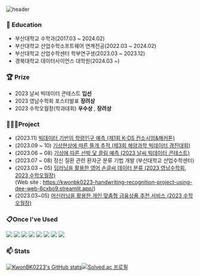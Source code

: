 <div>
  
  ![header](https://capsule-render.vercel.app/api?type=cylinder&color=000000&height=100&section=header&text=Welcome!&fontColor=ffffff&fontSize=50&animation=fadeIn&fontAlignY=55)

### :school: Education
- 부산대학교 수학과(2017.03 ~ 2024.02)<br>
- 부산대학교 산업수학소프트웨어 연계전공(2022.03 ~ 2024.02)<br>
- 부산대학교 산업수학센터 학부연구생(2023.03 ~ 2023.12)<br>
- 경북대학교 데이터사이언스 대학원(2024.03 ~)<br>

### :trophy: Prize
- 2023 날씨 빅데이터 콘테스트 **입선**<br>
- 2023 영남수학회 포스터발표 **장려상**
- 2023 수학오월장(학과대회) **우수상** , **장려상**
### 👨🏻‍💻Project
- (2023.11) [빅데이터 기반의 학령인구 예측 (제1회 K-DS 컨소시엄&해커톤)](https://github.com/KwonBK0223/KDS_Hackathon_2023/tree/main)
- (2023.09 ~ 10) [기상현상에 따른 뜰개 추적 (제3회 해양과학 빅데이터 경진대회)](https://github.com/KwonBK0223/SEALAB_2023)
- (2023.06 ~ 08) [기상에 따른 선박 닻 끌림 예측 (2023 날씨 빅데이터 콘테스트)](https://github.com/KwonBK0223/Weather_Bigdata_Contest)
- (2023.07 ~ 08) 정신 질환 관련 환자군 분류 기법 개발 (부산대학교 산업수학센터)
- (2023.03 ~ 05) [딥러닝을 활용한 영어 손글씨 데이터 분류 (2023 영남수학회, 2023 수학오월장)](https://github.com/KwonBK0223/Handwriting_recognition_project_using_deep_learning)<br>(Web site : https://kwonbk0223-handwriting-recognition-project-using-dee-web-6cxbo9.streamlit.app/)
- (2023.03~05) [머신러닝을 활용한 개인 맞춤형 금융상품 추천 서비스 (2023 수학오월장)](https://github.com/KwonBK0223/Personalized_financial_product_recommendation_project_using_machine_learning)


### 📋Once I've Used

<img src="https://img.shields.io/badge/Python-3776AB?style=for-the-badge&logo=java&logoColor=white">
<img src="https://img.shields.io/badge/Jupyter-F37626?style=for-the-badge&logo=java&logoColor=white">
<img src="https://img.shields.io/badge/VSCode-007ACC?style=for-the-badge&logo=java&logoColor=white">
<img src="https://img.shields.io/badge/Matlab-007ACC?style=for-the-badge&logo=java&logoColor=white">
<img src="https://img.shields.io/badge/C-8B9CC?style=for-the-badge&logo=java&logoColor=white">
<img src="https://img.shields.io/badge/CPP-00599C?style=for-the-badge&logo=java&logoColor=white">
<img src="https://img.shields.io/badge/GitHub-181717?style=for-the-badge&logo=java&logoColor=white">
<img src="https://img.shields.io/badge/Notion-000000?style=for-the-badge&logo=java&logoColor=white">

### 📫 Stats
[![KwonBK0223's GitHub stats](https://github-readme-stats.vercel.app/api?username=KwonBK0223)](https://github.com/anuraghazra/github-readme-stats)[![Solved.ac
프로필](http://mazassumnida.wtf/api/v2/generate_badge?boj=house9895)](https://solved.ac/house9895)

</div>


<!--
**KwonBK0223/KwonBK0223** is a ✨ _special_ ✨ repository because its `README.md` (this file) appears on your GitHub profile.

Here are some ideas to get you started:

- 🔭 I’m currently working on ...
- 🌱 I’m currently learning ...
- 👯 I’m looking to collaborate on ...
- 🤔 I’m looking for help with ...
- 💬 Ask me about ...
- 📫 How to reach me: ...
- 😄 Pronouns: ...
- ⚡ Fun fact: ...
-->
